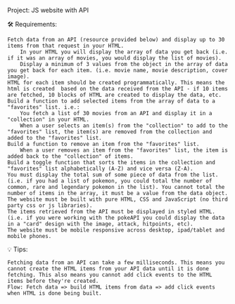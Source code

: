 
Project: JS website with API

🛠 Requirements:

    Fetch data from an API (resource provided below) and display up to 30 items from that request in your HTML.
        In your HTML you will display the array of data you get back (i.e. if it was an array of movies, you would display the list of movies).
        Display a minimum of 3 values from the object in the array of data you get back for each item. (i.e. movie name, movie description, cover image).
    HTML for each item should be created programmatically. This means the html is created  based on the data received from the API - if 10 items are fetched, 10 blocks of HTML are created to display the data, etc.
    Build a function to add selected items from the array of data to a "favorites" list. i.e.:
        You fetch a list of 30 movies from an API and display it in a "collection" in your HTML.
        When a user selects an item(s) from the "collection" to add to the "favorites" list, the item(s) are removed from the collection and added to the "favorites" list.
    Build a function to remove an item from the "favorites" list.
        When a user removes an item from the "favorites" list, the item is added back to the "collection" of items.
    Build a toggle function that sorts the items in the collection and "favorites" list alphabetically (A-Z) and vice versa (Z-A).
    You must display the total sum of some piece of data from the list. (i.e. if you had a list of pokemon, you could total the number of common, rare and legendary pokemon in the list). You cannot total the number of items in the array, it must be a value from the data object.
    The website must be built with pure HTML, CSS and JavaScript (no third party css or js libraries).
    The items retrieved from the API must be displayed in styled HTML. (i.e. if you were working with the pokeAPI you could display the data in a "card" design with the image, attack, hitpoints, etc).
    The website must be mobile responsive across desktop, ipad/tablet and mobile phones.


💡 Tips:

    Fetching data from an API can take a few milliseconds. This means you cannot create the HTML items from your API data until it is done fetching. This also means you cannot add click events to the HTML items before they're created.
    Flow: Fetch data => build HTML items from data => add click events when HTML is done being built.
